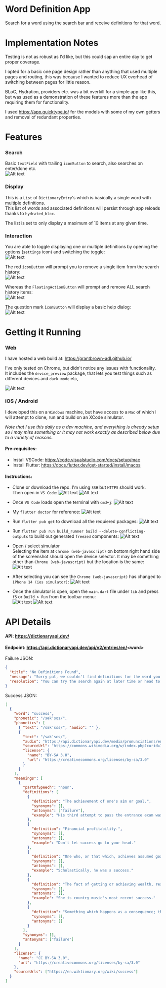 # Word Definition App

Search for a word using the search bar and receive definitions for that word.

# Implementation Notes

Testing is not as robust as I'd like, but this could sap an entire day to get proper coverage.

I opted for a basic one page design rather than anything that used multiple pages and routing, this was because I wanted to reduce UX overhead of switching between pages for little reason.

BLoC, Hydration, providers etc. was a bit overkill for a simple app like this, but was used as a demonstration of these features more than the app requiring them for functionality.

I used https://app.quicktype.io/ for the models with some of my own getters and removal of redundant properties.

# Features

### Search

Basic `textField` with trailing `iconButton` to search, also searches on enter/done etc.  
![Alt text](image-5.png)

### Display

This is a `List` of `DictionaryEntry`'s which is basically a single word with multiple definitions.  
This list of words and associated definitions will persist through app reloads thanks to `hydrated_bloc`.

The list is set to only display a maximum of 10 items at any given time.

### Interaction
You are able to toggle displaying one or multiple definitions by opening the options (`settings` icon) and switching the toggle:  
![Alt text](image.png)

The red `iconButton` will prompt you to remove a single item from the search history:  
![Alt text](image-2.png)

Whereas the `FloatingActionButton` will prompt and remove ALL search history items:  
![Alt text](image-3.png)

The question mark `iconButton` will display a basic help dialog:  
![Alt text](image-4.png)



# Getting it Running

### Web

I have hosted a web build at: https://grantbrown-adl.github.io/

I've only tested on Chrome, but didn't notice any issues with functionality.  
It includes the `device_preview` package, that lets you test things such as different devices and `dark mode` etc,

![Alt text](image-1.png)


### iOS / Android

I developed this on a `Windows` machine, but have access to a `Mac` of which I will attempt to clone, run and build on an XCode simulator.  

_Note that I use this daily as a dev machine, and everything is already setup so I may miss something or it may not work exactly as described below due to a variety of reasons._

#### Pre-requisites:
* Install VSCode: https://code.visualstudio.com/docs/setup/mac
* Install Flutter: https://docs.flutter.dev/get-started/install/macos

#### Instructions:

* Clone or download the repo. I'm using `SSH` but `HTTPS` should work.  
Then open in `VS Code`:
![Alt text](PastedGraphic-2.png)
![Alt text](PastedGraphic-3.png)

* Once `VS Code` loads open the terminal with `cmd+j`:
![Alt text](PastedGraphic-4.png)

* My `flutter doctor` for reference:
![Alt text](PastedGraphic-6.png)

* Run `flutter pub get` to download all the requiered packages:
![Alt text](PastedGraphic-5.png)

* Run `flutter pub run build_runner build --delete-conflicting-outputs` to build out generated `freezed` components:
![Alt text](PastedGraphic-7.png)

* Open / select simulator  
Selecting the item at `Chrome (web-javascript)` on bottom right hand side of the screenshot should open the device selector. It may be something other than `Chrome (web-javascript)` but the location is the same:
![Alt text](PastedGraphic-8.png)

* After selecting you can see the `Chrome (web-javascript)` has changed to `iPhone 14 (ios simulator)`:
![Alt text](PastedGraphic-9.png)

* Once the simulator is open, open the `main.dart` file under `lib` and press `f5` or `Build > Run` from the toolbar menu:  
![Alt text](PastedGraphic-10.png)
![Alt text](PastedGraphic-11.png)


# API Details

#### API: https://dictionaryapi.dev/

#### Endpoint: https://api.dictionaryapi.dev/api/v2/entries/en/<word\>

Failure JSON:

```json
{
  "title": "No Definitions Found",
  "message": "Sorry pal, we couldn't find definitions for the word you were looking for.",
  "resolution": "You can try the search again at later time or head to the web instead."
}
```

Success JSON:

```json
[
  {
    "word": "success",
    "phonetic": "/səkˈsɛs/",
    "phonetics": [
      { "text": "/səkˈsɛs/", "audio": "" },
      {
        "text": "/səkˈsɛs/",
        "audio": "https://api.dictionaryapi.dev/media/pronunciations/en/success-us.mp3",
        "sourceUrl": "https://commons.wikimedia.org/w/index.php?curid=1239760",
        "license": {
          "name": "BY-SA 3.0",
          "url": "https://creativecommons.org/licenses/by-sa/3.0"
        }
      }
    ],
    "meanings": [
      {
        "partOfSpeech": "noun",
        "definitions": [
          {
            "definition": "The achievement of one's aim or goal.",
            "synonyms": [],
            "antonyms": ["failure"],
            "example": "His third attempt to pass the entrance exam was a success."
          },
          {
            "definition": "Financial profitability.",
            "synonyms": [],
            "antonyms": [],
            "example": "Don't let success go to your head."
          },
          {
            "definition": "One who, or that which, achieves assumed goals.",
            "synonyms": [],
            "antonyms": [],
            "example": "Scholastically, he was a success."
          },
          {
            "definition": "The fact of getting or achieving wealth, respect or fame.",
            "synonyms": [],
            "antonyms": [],
            "example": "She is country music's most recent success."
          },
          {
            "definition": "Something which happens as a consequence; the outcome or result.",
            "synonyms": [],
            "antonyms": []
          }
        ],
        "synonyms": [],
        "antonyms": ["failure"]
      }
    ],
    "license": {
      "name": "CC BY-SA 3.0",
      "url": "https://creativecommons.org/licenses/by-sa/3.0"
    },
    "sourceUrls": ["https://en.wiktionary.org/wiki/success"]
  }
]
```
